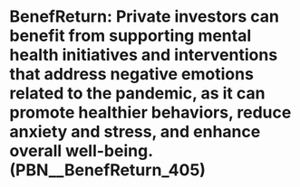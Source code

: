 # BenefReturn: __Private investors can benefit from supporting mental health initiatives and interventions that address negative emotions related to the pandemic, as it can promote healthier behaviors, reduce anxiety and stress, and enhance overall well-being.__ (PBN__BenefReturn_405)

